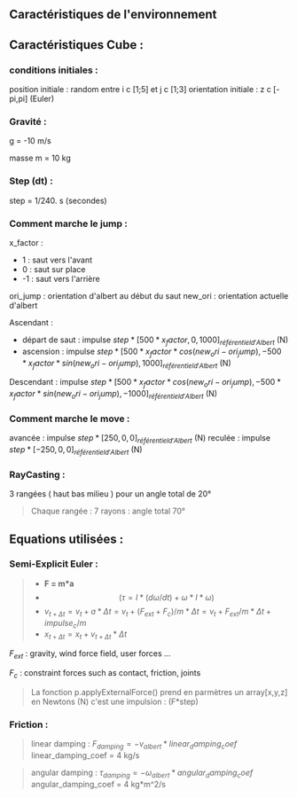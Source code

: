 ## Caractéristiques de l'environnement


## Caractéristiques Cube :

### conditions initiales :
position initiale : random entre i c [1;5] et j c [1;3]
orientation initiale : z c [-pi,pi] (Euler)


### Gravité : 
g = -10 m/s

masse m = 10 kg

### Step (dt) : 
step = 1/240. s (secondes)


### Comment marche le jump :
x_factor : 
- 1 : saut vers l'avant
- 0 : saut sur place
- -1 : saut vers l'arrière

ori_jump : orientation d'albert au début du saut
new_ori : orientation actuelle d'albert

Ascendant :
- départ de saut : impulse $step * [500 * x_factor,0,1000]_{référentiel d'Albert}$ (N)
- ascension : impulse $step * [500 * x_factor * cos(new_ori - ori_jump), -500 * x_factor * sin(new_ori - ori_jump), 1000]_{référentiel d'Albert}$ (N)

Descendant : impulse $step * [500 * x_factor * cos(new_ori - ori_jump), -500 * x_factor * sin(new_ori - ori_jump), -1000]_{référentiel d'Albert}$ (N)

### Comment marche le move : 
avancée : impulse $step * [250,0,0]_{référentiel d'Albert}$ (N)
reculée : impulse $step * [-250,0,0]_{référentiel d'Albert}$ (N)

### RayCasting : 
3 rangées ( haut bas milieu ) pour un angle total de 20°

> Chaque rangée : 7 rayons : angle total 70°


## Equations utilisées : 

### Semi-Explicit Euler :
> - **F = m*a**
> - $$(τ = I * (dω/dt) + ω * I*ω)$$
> - $v_{t+Δt} = v_t + a * Δt = v_t + (F_{ext} + F_c)/m * Δt = v_t + F_{ext}/m * Δt + impulse_c/m$
> - $x_{t+Δt} = x_t + v_{t+Δt}*Δt$
>
$F_{ext}$ : gravity, wind force field, user forces ...

$F_c$ : constraint forces such as contact, friction, joints

> La fonction p.applyExternalForce() prend en parmètres un array[x,y,z] en Newtons (N)
> c'est une impulsion : (F*step)

### Friction : 

> linear damping : $F_{damping} = - v_{albert} * linear_damping_coef$
> linear_damping_coef = 4 kg/s

> angular damping : $τ_{damping} = - ω_{albert} * angular_damping_coef$
> angular_damping_coef = 4 kg*m^2/s

